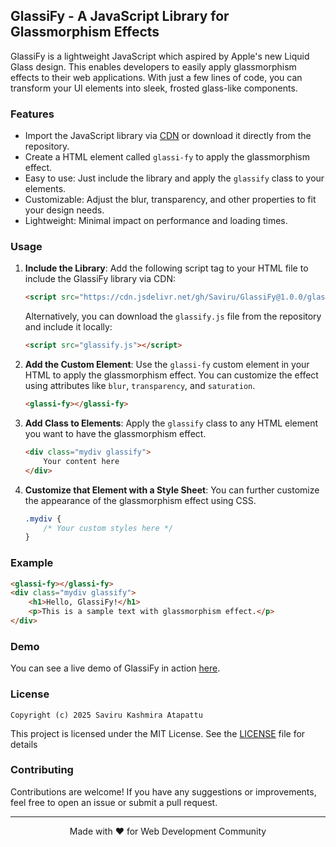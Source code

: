 ## GlassiFy - A JavaScript Library for Glassmorphism Effects

GlassiFy is a lightweight JavaScript which aspired by Apple's new Liquid Glass design. This enables developers to easily apply glassmorphism effects to their web applications. With just a few lines of code, you can transform your UI elements into sleek, frosted glass-like components.

### Features
- Import the JavaScript library via [CDN](https://cdn.jsdelivr.net/gh/Saviru/GlassiFy@1.0.0/glassify.js) or download it directly from the repository.
- Create a HTML element called `glassi-fy` to apply the glassmorphism effect.
- Easy to use: Just include the library and apply the `glassify` class to your elements.
- Customizable: Adjust the blur, transparency, and other properties to fit your design needs.
- Lightweight: Minimal impact on performance and loading times.


### Usage   
1. **Include the Library**: Add the following script tag to your HTML file to include the GlassiFy library via CDN:
   ```html
   <script src="https://cdn.jsdelivr.net/gh/Saviru/GlassiFy@1.0.0/glassify.js"></script>
   ```
    Alternatively, you can download the `glassify.js` file from the repository and include it locally:
    ```html
   <script src="glassify.js"></script>
    ```
2. **Add the Custom Element**: Use the `glassi-fy` custom element in your HTML to apply the glassmorphism effect. You can customize the effect using attributes like `blur`, `transparency`, and `saturation`.
   ```html
   <glassi-fy></glassi-fy>
   ```
3. **Add Class to Elements**: Apply the `glassify` class to any HTML element you want to have the glassmorphism effect.
   ```html
   <div class="mydiv glassify">
       Your content here
   </div>
   ```
4. **Customize that Element with a Style Sheet**: You can further customize the appearance of the glassmorphism effect using CSS.
   ```css
   .mydiv {
       /* Your custom styles here */
   }
   ```

### Example
```html
<glassi-fy></glassi-fy>
<div class="mydiv glassify">
    <h1>Hello, GlassiFy!</h1>
    <p>This is a sample text with glassmorphism effect.</p>
</div>
```
### Demo
You can see a live demo of GlassiFy in action [here](https://saviru.qzz.io/GlassiFy/Demo).

### License

```Copyright (c) 2025 Saviru Kashmira Atapattu```

This project is licensed under the MIT License. See the [LICENSE](LICENSE) file for details

### Contributing
Contributions are welcome! If you have any suggestions or improvements, feel free to open an issue or submit a pull request.

<hr>
<p align="center">Made with ❤️ for Web Development Community</p>